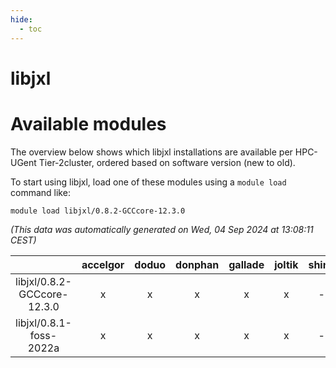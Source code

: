 ```yaml
---
hide:
  - toc
---
```


libjxl
======

# Available modules


The overview below shows which libjxl installations are available per HPC-UGent Tier-2cluster, ordered based on software version (new to old).

To start using libjxl, load one of these modules using a `module load` command like:

```shell
module load libjxl/0.8.2-GCCcore-12.3.0
```

*(This data was automatically generated on Wed, 04 Sep 2024 at 13:08:11 CEST)*  

| |accelgor|doduo|donphan|gallade|joltik|shinx|skitty|
| :---: | :---: | :---: | :---: | :---: | :---: | :---: | :---: |
|libjxl/0.8.2-GCCcore-12.3.0|x|x|x|x|x|-|x|
|libjxl/0.8.1-foss-2022a|x|x|x|x|x|-|x|
